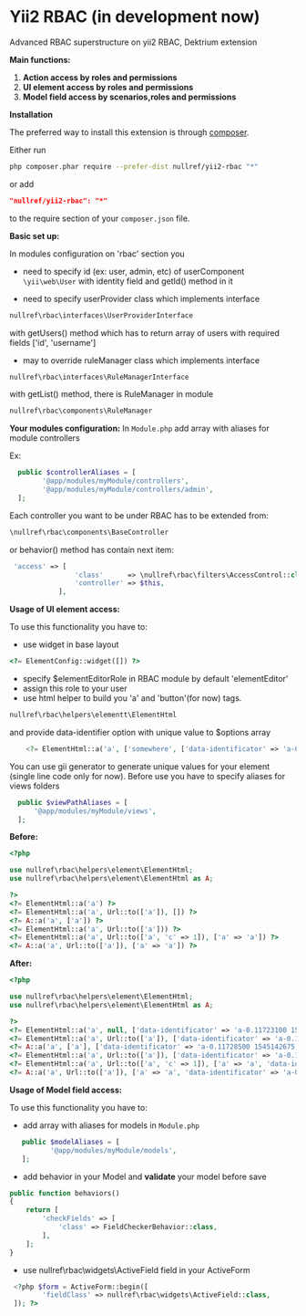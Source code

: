 Yii2 RBAC (in development now)
===============

Advanced RBAC superstructure on yii2 RBAC, Dektrium extension

**Main functions:**
1. **Action access by roles and permissions**
2. **UI element access by roles and permissions**
3. **Model field access by scenarios,roles and permissions**

**Installation**

The preferred way to install this extension is through [composer](http://getcomposer.org/download/).

Either run

```bash
php composer.phar require --prefer-dist nullref/yii2-rbac "*"
```

or add

```json
"nullref/yii2-rbac": "*"
```

to the require section of your `composer.json` file.

**Basic set up:** 

In modules configuration on 'rbac' section you 
- need to specify id (ex: user, admin, etc) of userComponent ``\yii\web\User``
with identity field and getId() method in it

- need to specify userProvider class which implements interface
```php
nullref\rbac\interfaces\UserProviderInterface
```
with getUsers() method which has to return array of users with
required fields ['id', 'username']

- may to override ruleManager class which implements interface
```php
nullref\rbac\interfaces\RuleManagerInterface
```
with getList() method, there is RuleManager in module
```php
nullref\rbac\components\RuleManager
```

**Your modules configuration:** 
In `Module.php` add array with aliases for module controllers

Ex:
```php
  public $controllerAliases = [
        '@app/modules/myModule/controllers',
        '@app/modules/myModule/controllers/admin',
  ];  
```

Each controller you want to be under RBAC has to be extended from:
```php
\nullref\rbac\components\BaseController
```
or behavior() method has contain next item:
```php
 'access' => [
                'class'      => \nullref\rbac\filters\AccessControl::class,
                'controller' => $this,
            ],
```

**Usage of UI element access:**

To use this functionality you have to:
- use widget in base layout
```php
<?= ElementConfig::widget([]) ?>
```
- specify $elementEditorRole in RBAC module by default 'elementEditor'
- assign this role to your user
- use html helper to build you 'a' and 'button'(for now) tags.
```php
nullref\rbac\helpers\elementt\ElementHtml
```
and provide data-identifier option with unique value to $options array
```php
    <?= ElementHtml::a('a', ['somewhere', ['data-identificator' => 'a-0.11723100 1545142675']) ?>
```
You can use gii generator to generate unique values for your element (single line code only for now). 
Before use you have to specify aliases for views folders
```php
  public $viewPathAliases = [
      '@app/modules/myModule/views',
  ];  
```

**Before:**
```php
<?php

use nullref\rbac\helpers\element\ElementHtml;
use nullref\rbac\helpers\element\ElementHtml as A;

?>
<?= ElementHtml::a('a') ?>
<?= ElementHtml::a('a', Url::to(['a']), []) ?>
<?= A::a('a', ['a']) ?>
<?= ElementHtml::a('a', Url::to(['a'])) ?>
<?= ElementHtml::a('a', Url::to(['a', 'c' => 1]), ['a' => 'a']) ?>
<?= A::a('a', Url::to(['a']), ['a' => 'a']) ?>

```

**After:**
```php
<?php

use nullref\rbac\helpers\element\ElementHtml;
use nullref\rbac\helpers\element\ElementHtml as A;

?>
<?= ElementHtml::a('a', null, ['data-identificator' => 'a-0.11723100 1545142675']) ?>
<?= ElementHtml::a('a', Url::to(['a']), ['data-identificator' => 'a-0.11726200 1545142675']) ?>
<?= A::a('a', ['a'], ['data-identificator' => 'a-0.11728500 1545142675']) ?>
<?= ElementHtml::a('a', Url::to(['a']), ['data-identificator' => 'a-0.11730500 1545142675']) ?>
<?= ElementHtml::a('a', Url::to(['a', 'c' => 1]), ['a' => 'a', 'data-identificator' => 'a-0.11732500 1545142675']) ?>
<?= A::a('a', Url::to(['a']), ['a' => 'a', 'data-identificator' => 'a-0.11734500 1545142675']) ?>
```

**Usage of Model field access:**

To use this functionality you have to:
- add array with aliases for models in `Module.php`

```php
   public $modelAliases = [
          '@app/modules/myModule/models',
   ];  
```
- add behavior in your Model and **validate** your model before save

```php
public function behaviors()
{
    return [
        'checkFields' => [
            'class' => FieldCheckerBehavior::class,
        ],
    ];
}
```
- use nullref\rbac\widgets\ActiveField field in your ActiveForm

```php
 <?php $form = ActiveForm::begin([
        'fieldClass' => nullref\rbac\widgets\ActiveField::class,
 ]); ?>
```
